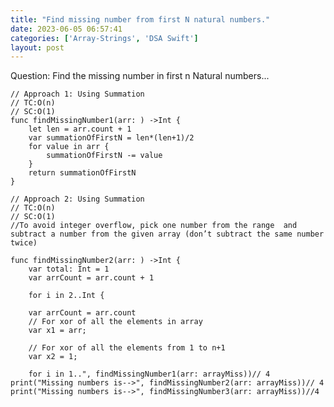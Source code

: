 ```yaml
---
title: "Find missing number from first N natural numbers."
date: 2023-06-05 06:57:41
categories: ['Array-Strings', 'DSA Swift']
layout: post
---
```


<!-- wp:paragraph -->
Question:  Find the missing number in first n Natural numbers...


<!-- /wp:paragraph -->

<!-- wp:code -->
<pre class="wp-block-code"><code lang="swift" class="language-swift">// Approach 1: Using Summation
// TC:O(n)
// SC:O(1)
func findMissingNumber1(arr: ) ->Int {
    let len = arr.count + 1
    var summationOfFirstN = len*(len+1)/2
    for value in arr {
        summationOfFirstN -= value
    }
    return summationOfFirstN
}

// Approach 2: Using Summation
// TC:O(n)
// SC:O(1)
//To avoid integer overflow, pick one number from the range  and subtract a number from the given array (don’t subtract the same number twice)

func findMissingNumber2(arr: ) ->Int {
    var total: Int = 1
    var arrCount = arr.count + 1
 
    for i in 2..<arrCount {
        total += i;
        total = total - arr;
    }
    return total;
}

// Approach 3: Using XOR
// TC:O(2n)
// SC:O(1)
func findMissingNumber3(arr: ) ->Int {

    var arrCount = arr.count
    // For xor of all the elements in array
    var x1 = arr;
 
    // For xor of all the elements from 1 to n+1
    var x2 = 1;
 
    for i in 1..<arrCount-1 {
        x1 = x1 ^ arr
    }
    for i in 2..<arrCount+1 {
        x2 = x2 ^ i
    }
    return x1 ^ x2
}
 var arrayMiss:  = 
print("Missing numbers is-->", findMissingNumber1(arr: arrayMiss))// 4
print("Missing numbers is-->", findMissingNumber2(arr: arrayMiss))// 4
print("Missing numbers is-->", findMissingNumber3(arr: arrayMiss))//4</code></pre>
<!-- /wp:code -->